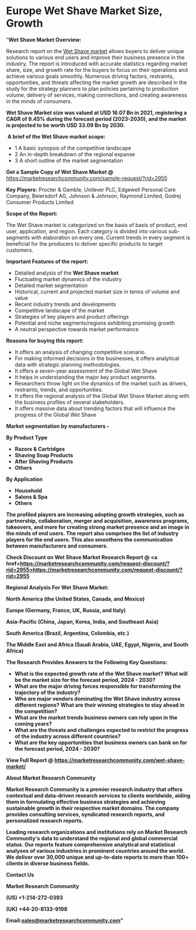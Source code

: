 # Europe Wet Shave Market Size, Growth
"<strong>Wet Shave Market Overview:</strong>

Research report on the <a href=https://marketresearchcommunity.com/wet-shave-market/>Wet Shave market</a> allows buyers to deliver unique solutions to various end users and improve their business presence in the industry. The report is introduced with accurate statistics regarding market share, size, and growth rate for the buyers to focus on their operations and achieve various goals smoothly. Numerous driving factors, restraints, opportunities, and threats affecting the market growth are described in the study for the strategy planners to plan policies pertaining to production volume, delivery of services, making connections, and creating awareness in the minds of consumers.

<strong>Wet Shave Market size was valued at USD 16.07 Bn in 2021, registering a CAGR of 9.45% during the forecast period (2023-2030), and the market is projected to be worth USD 33.09 Bn by 2030.</strong>

 <Strong>A brief of the Wet Shave market scope:</Strong>
<ul>
 <li>1  A basic synopsis of the competitive landscape</li>
 <li>2  An in-depth breakdown of the regional expanse</li>
 <li>3  A short outline of the market segmentation</li>
</ul>
<strong>Get a Sample Copy of Wet Shave Market @ </b></strong><a href=https://marketresearchcommunity.com/sample-request/?rid=2955><u>https://marketresearchcommunity.com/sample-request/?rid=2955</u></a>

<strong>Key Players:</strong> 
Procter &amp; Gamble, Unilever PLC, Edgewell Personal Care Company, Beiersdorf AG, Johnson &amp; Johnson, Raymond Limited, Godrej Consumer Products Limited

<strong>Scope of the Report:</strong>

The Wet Shave market is categorized on the basis of basis of product, end user, application, and region. Each category is divided into various sub-segments with elaboration on every one. Current trends in every segment is beneficial for the producers to deliver specific products to target customers.

<strong><b>Important Features of the report:</b></strong>
<ul>
  <li>Detailed analysis of the <strong><b>Wet Shave </b></strong><strong><b>market</b></strong></li>
  <li>Fluctuating market dynamics of the industry</li>
  <li>Detailed market segmentation</li>
  <li>Historical, current and projected market size in terms of volume and value</li>
  <li>Recent industry trends and developments</li>
  <li>Competitive landscape of the market</li>
  <li>Strategies of key players and product offerings</li>
  <li>Potential and niche segments/regions exhibiting promising growth</li>
  <li>A neutral perspective towards market performance</li>
</ul>
<strong><b>Reasons for buying this report:</b></strong>
<ul>
  <li>It offers an analysis of changing competitive scenario.</li>
  <li>For making informed decisions in the businesses, it offers analytical data with strategic planning methodologies.</li>
  <li>It offers a seven-year assessment of the Global Wet Shave</li>
  <li>It helps in understanding the major key product segments.</li>
  <li>Researchers throw light on the dynamics of the market such as drivers, restraints, trends, and opportunities.</li>
  <li>It offers the regional analysis of the Global Wet Shave Market along with the business profiles of several stakeholders.</li>
  <li>It offers massive data about trending factors that will influence the progress of the Global Wet Shave</li>
</ul>

<strong>Market segmentation by manufacturers -</strong>


<strong><strong>By Product Type</strong></h4>
<ul>
 	<li>Razors &amp; Cartridges</li>
 	<li>Shaving Soap Products</li>
 	<li>After Shaving Products</li>
 	<li>Others</li>
</ul>
<strong><strong>By Application</strong></h4>
<ul>
 	<li>Household</li>
 	<li>Salons &amp; Spa</li>
 	<li>Others</li>
</ul>

The profiled players are increasing adopting growth strategies, such as partnership, collaboration, merger and acquisition, awareness programs, takeovers, and more for creating strong market presence and an image in the minds of end users. The report also comprises the list of industry players for the end users. This also smoothens the communication between manufacturers and consumers.

<strong><b>Check Discount on Wet Shave Market Research Report @ </b></strong><a href=https://marketresearchcommunity.com/request-discount/?rid=2955><u>https://marketresearchcommunity.com/request-discount/?rid=2955</u></a>

<strong>Regional Analysis For Wet Shave Market:</strong>

<strong>North America</strong> (the United States, Canada, and Mexico)

<strong>Europe</strong> (Germany, France, UK, Russia, and Italy)

<strong>Asia-Pacific</strong> (China, Japan, Korea, India, and Southeast Asia)

<strong>South America</strong> (Brazil, Argentina, Colombia, etc.)

<strong>The Middle East and Africa</strong> (Saudi Arabia, UAE, Egypt, Nigeria, and South Africa)

<strong>The Research Provides Answers to the Following Key Questions:</strong>
<ul>
 	<li>What is the expected growth rate of the Wet Shave market? What will be the market size for the forecast period, 2024 - 2030?</li>
 	<li>What are the major driving forces responsible for transforming the trajectory of the industry?</li>
 	<li>Who are major vendors dominating the Wet Shave industry across different regions? What are their winning strategies to stay ahead in the competition?</li>
 	<li>What are the market trends business owners can rely upon in the coming years?</li>
 	<li>What are the threats and challenges expected to restrict the progress of the industry across different countries?</li>
 	<li>What are the key opportunities that business owners can bank on for the forecast period, 2024 - 2030?</li>
</ul>

<strong>View Full Report @</strong> <a href=https://marketresearchcommunity.com/wet-shave-market/>https://marketresearchcommunity.com/wet-shave-market/</a>

<strong>About Market Research Community</strong>

Market Research Community is a premier research industry that offers contextual and data-driven research services to clients worldwide, aiding them in formulating effective business strategies and achieving sustainable growth in their respective market domains. The company provides consulting services, syndicated research reports, and personalized research reports.

Leading research organizations and institutions rely on Market Research Community's data to understand the regional and global commercial status. Our reports feature comprehensive analytical and statistical analyses of various industries in prominent countries around the world. We deliver over 30,000 unique and up-to-date reports to more than 100+ clients in diverse business fields.

<strong>Contact Us</strong>

<strong>Market Research Community</strong>

(US) +1-214-272-0393

(UK) +44-20-8133-9198

<strong>Email:</strong>sales@marketresearchcommunity.com"
